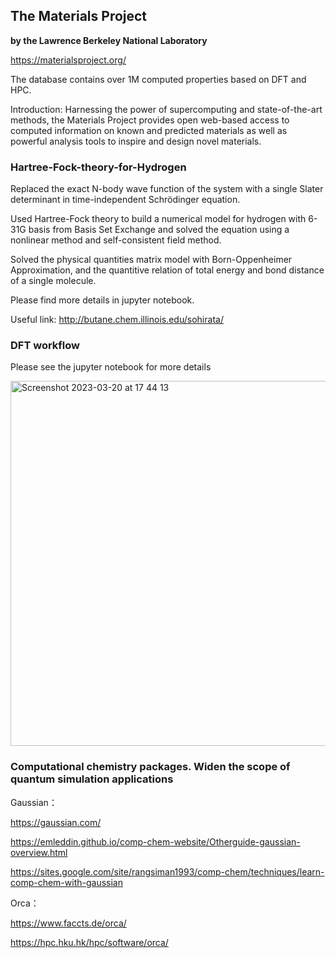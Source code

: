 ## The Materials Project

**by the Lawrence Berkeley National Laboratory**

https://materialsproject.org/

The database contains over 1M computed properties based on DFT and HPC.

Introduction: Harnessing the power of supercomputing and state-of-the-art methods, the Materials Project provides open web-based access to computed information on known and predicted materials as well as powerful analysis tools to inspire and design novel materials.



### Hartree-Fock-theory-for-Hydrogen

Replaced the exact N-body wave function of the system with a single Slater determinant in time-independent Schrödinger equation.

Used Hartree-Fock theory to build a numerical model for hydrogen with 6-31G basis from Basis Set Exchange and solved the equation using a nonlinear method and self-consistent field method.

Solved the physical quantities matrix model with Born-Oppenheimer Approximation, and the quantitive relation of total energy and bond distance of a single molecule.

Please find more details in jupyter notebook.

Useful link: http://butane.chem.illinois.edu/sohirata/

### DFT workflow

Please see the jupyter notebook for more details

<img width="584" alt="Screenshot 2023-03-20 at 17 44 13" src="https://user-images.githubusercontent.com/98719524/229385630-4ee01b62-f897-44dc-baf1-bb96d9830ada.png">

### Computational chemistry packages. Widen the scope of quantum simulation applications 

Gaussian： 

https://gaussian.com/

https://emleddin.github.io/comp-chem-website/Otherguide-gaussian-overview.html

https://sites.google.com/site/rangsiman1993/comp-chem/techniques/learn-comp-chem-with-gaussian

Orca： 

https://www.faccts.de/orca/

https://hpc.hku.hk/hpc/software/orca/


